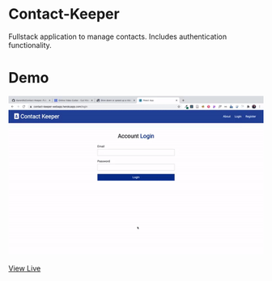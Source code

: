 # Contact-Keeper

Fullstack application to manage contacts. Includes authentication functionality.

# Demo

![Demo](./demo.gif)

[View Live](https://contact-keeper-webapp.herokuapp.com/register)
